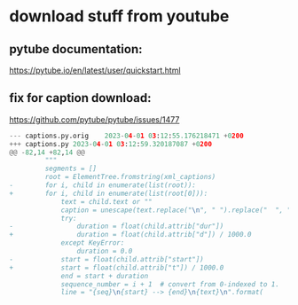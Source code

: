 # download stuff from youtube

## pytube documentation:
https://pytube.io/en/latest/user/quickstart.html

## fix for caption download: 
https://github.com/pytube/pytube/issues/1477

```python
--- captions.py.orig	2023-04-01 03:12:55.176218471 +0200
+++ captions.py	2023-04-01 03:12:59.320187087 +0200
@@ -82,14 +82,14 @@
         """
         segments = []
         root = ElementTree.fromstring(xml_captions)
-        for i, child in enumerate(list(root)):
+        for i, child in enumerate(list(root[0])):
             text = child.text or ""
             caption = unescape(text.replace("\n", " ").replace("  ", " "),)
             try:
-                duration = float(child.attrib["dur"])
+                duration = float(child.attrib["d"]) / 1000.0
             except KeyError:
                 duration = 0.0
-            start = float(child.attrib["start"])
+            start = float(child.attrib["t"]) / 1000.0
             end = start + duration
             sequence_number = i + 1  # convert from 0-indexed to 1.
             line = "{seq}\n{start} --> {end}\n{text}\n".format(
```
